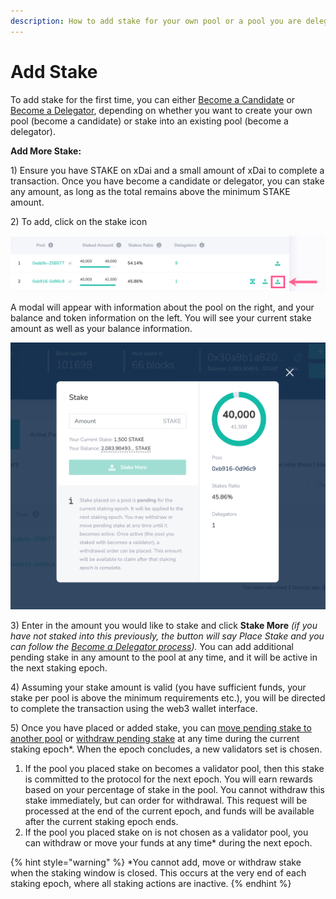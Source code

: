 ```yaml
---
description: How to add stake for your own pool or a pool you are delegating on
---
```


# Add Stake

To add stake for the first time, you can either [Become a Candidate](../become-a-candidate-validator.md) or [Become a Delegator](../become-a-delegator.md), depending on whether you want to create your own pool \(become a candidate\) or stake into an existing pool \(become a delegator\).

**Add More Stake:**

1\) Ensure you have STAKE on xDai and a small amount of xDai to complete a transaction. Once you have become a candidate or delegator, you can stake any amount, as long as the total remains above the minimum STAKE amount.

2\) To add, click on the stake icon 

![](../../../.gitbook/assets/add-stake.png)

A modal will appear with information about the pool on the right, and your balance and token information on the left. You will see your current stake amount as well as your balance information. 

![](../../../.gitbook/assets/stake-more.png)

3\) Enter in the amount you would like to stake and click **Stake More** _\(if you have not staked into this previously, the button will say Place Stake and you can follow the_ [_Become a Delegator process_](../become-a-delegator.md)_\)._ You can add additional pending stake in any amount to the pool at any time, and it will be active in the next staking epoch.

4\) Assuming your stake amount is valid \(you have sufficient funds, your stake per pool is above the minimum requirements etc.\), you will be directed to complete the transaction using the web3 wallet interface.

5\) Once you have placed or added stake, you can [move pending stake to another pool](move-stake.md) or [withdraw pending stake](withdraw-stake.md) at any time during the current staking epoch\*. When the epoch concludes, a new validators set is chosen.

1. If the pool you placed stake on becomes a validator pool, then this stake is committed to the protocol for the next epoch. You will earn rewards based on your percentage of stake in the pool. You cannot withdraw this stake immediately, but can order for withdrawal. This request will be processed at the end of the current epoch, and funds will be available after the current staking epoch ends.
2. If the pool you placed stake on is not chosen as a validator pool, you can withdraw or move your funds at any time\* during the next epoch.

{% hint style="warning" %}
\*You cannot add, move or withdraw stake when the staking window is closed. This occurs at the very end of each staking epoch, where all staking actions are inactive. 
{% endhint %}

